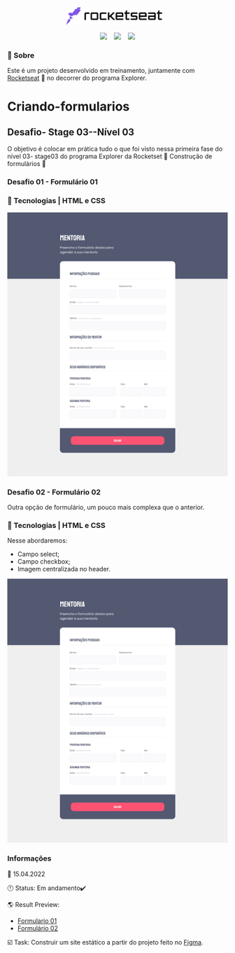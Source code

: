 <div align="center">
<img width="220px" src="https://raw.githubusercontent.com/Rocketseat/awesome/master/assets/logo_rocketseat.png" alt="">&nbsp;&nbsp;&nbsp;
<img width="150px" src="https://www.rocketseat.com.br/_next/image?url=%2Fassets%2Flogos%2Fexplorer.svg&w=256&q=75"  alt="">
<br>
<p align="center">
<img src="https://img.shields.io/github/last-commit/Clara-Pacheco/Desafio_Rocketseat--Nivel3_Explorer--Criando-formularios?style=for-the-badge"/>&nbsp;&nbsp;&nbsp;
<img src="https://img.shields.io/github/repo-size/Clara-Pacheco/Desafio_Rocketseat--Nivel3_Explorer--Criando-formularios?style=for-the-badge"/>&nbsp;&nbsp;&nbsp;
<img src="https://img.shields.io/github/languages/count/Clara-Pacheco/Desafio_Rocketseat--Nivel3_Explorer--Criando-formularios?style=for-the-badge"/>
</p>
</div>  

### 📕 Sobre  

Este é um projeto desenvolvido em treinamento, juntamente com [Rocketseat](https://www.rocketseat.com.br/) 🚀 no decorrer do programa Explorer.

# Criando-formularios  

## Desafio- Stage 03--Nível 03  

O objetivo é colocar em prática tudo o que foi visto nessa primeira fase do nível 03- stage03
do programa Explorer da Rocketset 🚀 
Construção de formulários 📄

### Desafio 01 - Formulário 01  

### 🧪 Tecnologias | HTML e CSS

![Form01's screenshot](https://github.com/Clara-Pacheco/Desafio_Rocketseat--Nivel3_Explorer--Criando-formularios/blob/main/assets/image.png)

### Desafio 02 - Formulário 02

Outra opção de formulário, um pouco mais complexa que o anterior.

### 🧪 Tecnologias | HTML e CSS

Nesse abordaremos:

- Campo select;
- Campo checkbox;
- Imagem centralizada no header.

![Form02's screenshot](https://github.com/Clara-Pacheco/Desafio_Rocketseat--Nivel3_Explorer--Criando-formularios/blob/main/assets/image.png)

### Informações

📅 15.04.2022

🕛 Status: Em andamento✔️

🌎 Result Preview: 

- [Formulario 01]( https://clara-pacheco.github.io/Desafio_Rocketseat--Nivel3_Explorer--Criando-formularios/formulario01/index.html)
- [Formulário 02]()

☑️ Task: Construir um site estático a partir do projeto feito no [Figma](https://www.figma.com/?msclkid=9190e8d5bccb11ec9338e3c47d8ab09e).
